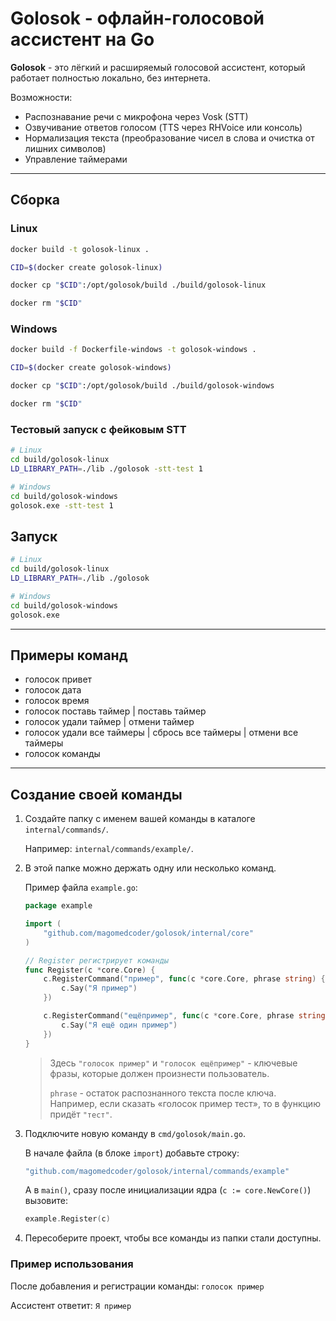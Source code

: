 # Golosok - офлайн-голосовой ассистент на Go

**Golosok** - это лёгкий и расширяемый голосовой ассистент, который работает полностью локально, без интернета.

Возможности:

- Распознавание речи с микрофона через Vosk (STT)
- Озвучивание ответов голосом (TTS через RHVoice или консоль)
- Нормализация текста (преобразование чисел в слова и очистка от лишних символов)
- Управление таймерами

---

## Сборка

### Linux

```bash
docker build -t golosok-linux .

CID=$(docker create golosok-linux)

docker cp "$CID":/opt/golosok/build ./build/golosok-linux

docker rm "$CID"
```

### Windows

```bash
docker build -f Dockerfile-windows -t golosok-windows .

CID=$(docker create golosok-windows)

docker cp "$CID":/opt/golosok/build ./build/golosok-windows

docker rm "$CID"
```

### Тестовый запуск с фейковым STT

```bash
# Linux
cd build/golosok-linux
LD_LIBRARY_PATH=./lib ./golosok -stt-test 1

# Windows
cd build/golosok-windows
golosok.exe -stt-test 1
```

## Запуск

```bash
# Linux
cd build/golosok-linux
LD_LIBRARY_PATH=./lib ./golosok

# Windows
cd build/golosok-windows
golosok.exe
```

---

## Примеры команд

- голосок привет
- голосок дата
- голосок время
- голосок поставь таймер | поставь таймер
- голосок удали таймер | отмени таймер
- голосок удали все таймеры | сбрось все таймеры | отмени все таймеры
- голосок команды

------------------------------------------------------------------------

## Создание своей команды

1. Создайте папку с именем вашей команды в каталоге `internal/commands/`.

   Например: `internal/commands/example/`.


2. В этой папке можно держать одну или несколько команд.

   Пример файла `example.go`:

   ``` go
   package example

   import (
       "github.com/magomedcoder/golosok/internal/core"
   )

   // Register регистрирует команды
   func Register(c *core.Core) {
       c.RegisterCommand("пример", func(c *core.Core, phrase string) {
           c.Say("Я пример")
       })

       c.RegisterCommand("ещёпример", func(c *core.Core, phrase string) {
           c.Say("Я ещё один пример")
       })
   }
   ```

   > Здесь `"голосок пример"` и `"голосок ещёпример"` - ключевые фразы, которые должен произнести пользователь.
   >
   > `phrase` - остаток распознанного текста после ключа.
   > Например, если сказать «голосок пример тест», то в функцию придёт `"тест"`.


3. Подключите новую команду в `cmd/golosok/main.go`.

   В начале файла (в блоке `import`) добавьте строку:

   ``` go
   "github.com/magomedcoder/golosok/internal/commands/example"
   ```

   А в `main()`, сразу после инициализации ядра (`c := core.NewCore()`) вызовите:

   ``` go
   example.Register(c)
   ```

5. Пересоберите проект, чтобы все команды из папки стали доступны.

### Пример использования

После добавления и регистрации команды: `голосок пример`

Ассистент ответит: `Я пример`
